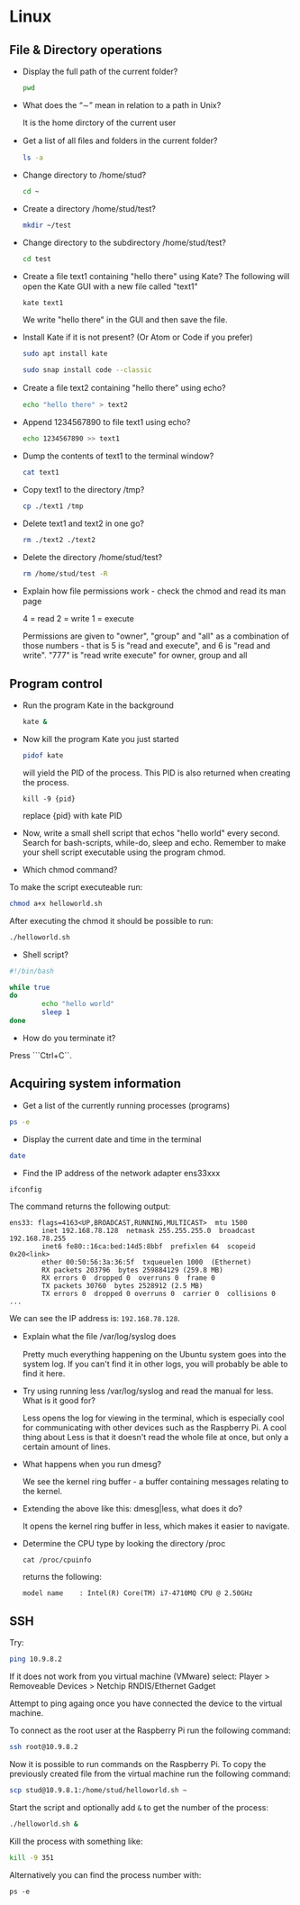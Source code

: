 # Linux
## File & Directory operations

* Display the full path of the current folder?

  ``` bash
  pwd
  ```

* What does the “∼” mean in relation to a path in Unix?

  It is the home dirctory of the current user

* Get a list of all ﬁles and folders in the current folder?

  ``` bash
  ls -a
  ```

* Change directory to /home/stud?

  ``` bash
  cd ~
  ```

* Create a directory /home/stud/test?

  ``` bash
  mkdir ~/test
  ```

* Change directory to the subdirectory /home/stud/test?

  ``` bash
  cd test
  ```

* Create a ﬁle text1 containing "hello there" using Kate?
  The following will open the Kate GUI with a new file called "text1"
  ```
  kate text1
  ```
  We write "hello there" in the GUI and then save the file.

* Install Kate if it is not present? (Or Atom or Code if you prefer)

  ``` bash
  sudo apt install kate
  ```

  ``` bash
  sudo snap install code --classic
  ```

* Create a ﬁle text2 containing "hello there" using echo?

  ``` bash
  echo "hello there" > text2
  ```

* Append 1234567890 to file text1 using echo?

  ``` bash
  echo 1234567890 >> text1
  ```
  
* Dump the contents of text1 to the terminal window?

  ``` bash
  cat text1
  ```

* Copy text1 to the directory /tmp?
  ``` bash
  cp ./text1 /tmp
  ```

* Delete text1 and text2 in one go?
  ``` bash
  rm ./text2 ./text2
  ```

* Delete the directory /home/stud/test?
  ``` bash
  rm /home/stud/test -R
  ```

* Explain how ﬁle permissions work - check the chmod and read its man page

  4 = read
  2 = write
  1 = execute

  Permissions are given to "owner", "group" and "all" as a combination of those numbers - that is 5 is "read and execute", and 6 is "read and write". "777" is "read write execute" for owner, group and all

## Program control

* Run the program Kate in the background
  ``` bash
  kate &
  ```

* Now kill the program Kate you just started
  ``` bash
  pidof kate
  ```
  will yield the PID of the process. This PID is also returned when creating the process.

  ```
  kill -9 {pid}
  ```
  replace {pid} with kate PID

* Now, write a small shell script that echos "hello world" every second. Search for bash-scripts, while-do, sleep and echo. Remember to make your shell script executable using the program chmod.

* Which chmod command?

To make the script executeable run:

``` bash
chmod a+x helloworld.sh
```

After executing the chmod it should be possible to run:

``` bash
./helloworld.sh
```

* Shell script?

``` bash
#!/bin/bash

while true
do
        echo "hello world"
        sleep 1
done
```

* How do you terminate it?

Press ```Ctrl+C``.

## Acquiring system information

* Get a list of the currently running processes (programs)

``` bash
ps -e
```

* Display the current date and time in the terminal

``` bash
date
```

* Find the IP address of the network adapter ens33xxx

``` bash
ifconfig
```

The command returns the following output:

``` output
ens33: flags=4163<UP,BROADCAST,RUNNING,MULTICAST>  mtu 1500
        inet 192.168.78.128  netmask 255.255.255.0  broadcast 192.168.78.255
        inet6 fe80::16ca:bed:14d5:8bbf  prefixlen 64  scopeid 0x20<link>
        ether 00:50:56:3a:36:5f  txqueuelen 1000  (Ethernet)
        RX packets 203796  bytes 259884129 (259.8 MB)
        RX errors 0  dropped 0  overruns 0  frame 0
        TX packets 30760  bytes 2528912 (2.5 MB)
        TX errors 0  dropped 0 overruns 0  carrier 0  collisions 0
...
```

We can see the IP address is: ``192.168.78.128``.

* Explain what the ﬁle /var/log/syslog does

  Pretty much everything happening on the Ubuntu system goes into the system log. If you can't find it in other logs, you will probably be able to find it here. 
    
* Try using running less /var/log/syslog and read the manual for less. What is it good for?

  Less opens the log for viewing in the terminal, which is especially cool for communicating with other devices such as the Raspberry Pi. A cool thing about Less is that it doesn\'t read the whole file at once, but only a certain amount of lines.

* What happens when you run dmesg?

  We see the kernel ring buffer - a buffer containing messages relating to the kernel.
   
* Extending the above like this: dmesg|less, what does it do?
  
  It opens the kernel ring buffer in less, which makes it easier to navigate.

* Determine the CPU type by looking the directory /proc

  ```
  cat /proc/cpuinfo
  ```
  returns the following:
  ```
  model name	: Intel(R) Core(TM) i7-4710MQ CPU @ 2.50GHz
  ```

## SSH

Try:

``` bash
ping 10.9.8.2
```

If it does not work from you virtual machine (VMware) select: Player > Removeable Devices > Netchip RNDIS/Ethernet Gadget

Attempt to ping againg once you have connected the device to the virtual machine.

To connect as the root user at the Raspberry Pi run the following command:

``` bash
ssh root@10.9.8.2
```

Now it is possible to run commands on the Raspberry Pi. To copy the previously created file from the virtual machine run the following command:

``` bash
scp stud@10.9.8.1:/home/stud/helloworld.sh ~
```

Start the script and optionally add ``&`` to get the number of the process:

``` bash
./helloworld.sh &
```

Kill the process with something like:

``` bash
kill -9 351
```

Alternatively you can find the process number with:

```
ps -e
```
